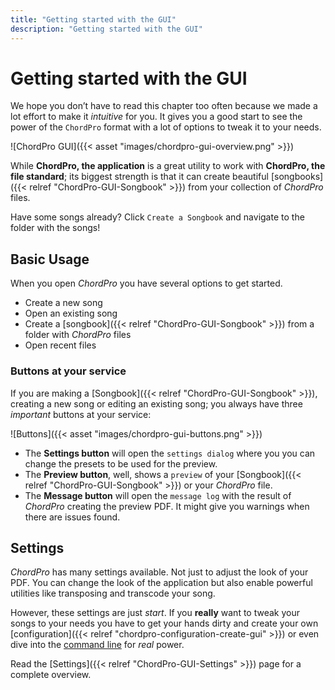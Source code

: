 ```yaml
---
title: "Getting started with the GUI"
description: "Getting started with the GUI"
---
```


# Getting started with the GUI

We hope you don’t have to read this chapter too often because we made a lot effort to make it *intuitive* for you. It gives you a good start to see the power of the `ChordPro` format with a lot of options to tweak it to your needs.

![ChordPro GUI]({{< asset "images/chordpro-gui-overview.png" >}})

While **ChordPro, the application** is a great utility to work with **ChordPro, the file standard**; its biggest strength is that it can create beautiful [songbooks]({{< relref "ChordPro-GUI-Songbook" >}}) from your collection of *ChordPro* files.

Have some songs already? Click `Create a Songbook` and navigate to the folder with the songs!

## Basic Usage

When you open *ChordPro* you have several options to get started.

- Create a new song
- Open an existing song
- Create a [songbook]({{< relref "ChordPro-GUI-Songbook" >}}) from a folder with *ChordPro* files
- Open recent files

### Buttons at your service

If you are making a [Songbook]({{< relref "ChordPro-GUI-Songbook" >}}), creating a new song or editing an existing song; you always have three *important* buttons at your service:

![Buttons]({{< asset "images/chordpro-gui-buttons.png" >}})

- The **Settings button** will open the `settings dialog` where you you can change the presets to be used for the preview.
- The **Preview button**, well, shows a `preview` of your [Songbook]({{< relref "ChordPro-GUI-Songbook" >}}) or your *ChordPro* file.
- The **Message button** will open the `message log` with the result of *ChordPro* creating the preview PDF. It might give you warnings when there are issues found.

## Settings

*ChordPro* has many settings available. Not just to adjust the look of your PDF. You can change the look of the application but also enable powerful utilities like transposing and transcode your song.

However, these settings are just *start*. If you **really** want to tweak your songs to your needs you have to get your hands dirty and create your own [configuration]({{< relref "chordpro-configuration-create-gui" >}}) or even dive into the [command line](#the-command-line-usage) for *real* power.

Read the [Settings]({{< relref "ChordPro-GUI-Settings" >}}) page for a complete overview.

